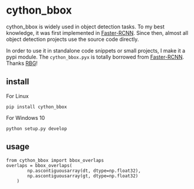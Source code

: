 # cython_bbox

cython_bbox is widely used in object detection tasks. To my best knowledge, it was first implemented in [Faster-RCNN](https://github.com/rbgirshick/py-faster-rcnn). Since then, almost all object detection projects use the source code directly.

In order to use it in standalone code snippets or small projects, I make it a pypi module. The `cython_bbox.pyx` is totally borrowed from [Faster-RCNN](https://github.com/rbgirshick/py-faster-rcnn). Thanks [RBG](http://www.rossgirshick.info/)!

## install

For Linux
```
pip install cython_bbox
```
For Windows 10
```
python setup.py develop
```


## usage


```
from cython_bbox import bbox_overlaps
overlaps = bbox_overlaps(
        np.ascontiguousarray(dt, dtype=np.float32),
        np.ascontiguousarray(gt, dtype=np.float32)
    )

```
